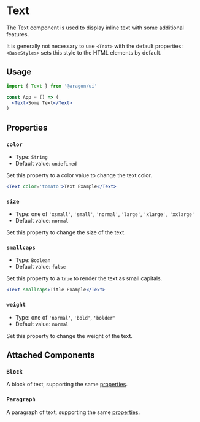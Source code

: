 # Text

The Text component is used to display inline text with some additional features.

It is generally not necessary to use `<Text>` with the default properties:
`<BaseStyles>` sets this style to the HTML elements by default.

## Usage

```jsx
import { Text } from '@aragon/ui'

const App = () => (
  <Text>Some Text</Text>
)
```

## Properties

### `color`

- Type: `String`
- Default value: `undefined`

Set this property to a color value to change the text color.

```jsx
<Text color='tomato'>Text Example</Text>
```

### `size`

- Type: one of `'xsmall'`, `'small'`, `'normal'`, `'large'`, `'xlarge'`,` 'xxlarge'`
- Default value: `normal`

Set this property to change the size of the text.

### `smallcaps`

- Type: `Boolean`
- Default value: `false`

Set this property to a `true` to render the text as small capitals.

```jsx
<Text smallcaps>Title Example</Text>
```

### `weight`

- Type: one of `'normal'`, `'bold'`, `'bolder'`
- Default value: `normal`

Set this property to change the weight of the text.

## Attached Components

### `Block`

A block of text, supporting the same [properties](#properties).

### `Paragraph`

A paragraph of text, supporting the same [properties](#properties).
